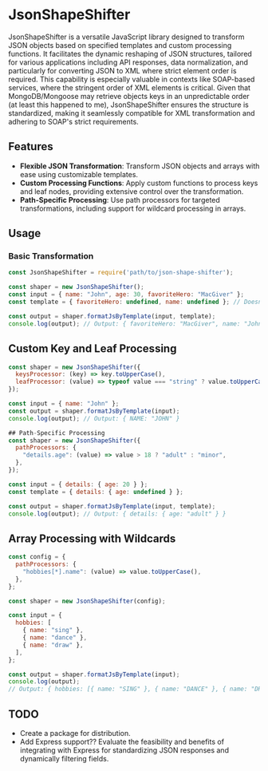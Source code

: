 
# JsonShapeShifter

JsonShapeShifter is a versatile JavaScript library designed to transform JSON objects based on specified templates and custom processing functions. It facilitates the dynamic reshaping of JSON structures, tailored for various applications including API responses, data normalization, and particularly for converting JSON to XML where strict element order is required. This capability is especially valuable in contexts like SOAP-based services, where the stringent order of XML elements is critical. Given that MongoDB/Mongoose may retrieve objects keys in an unpredictable order (at least this happened to me), JsonShapeShifter ensures the structure is standardized, making it seamlessly compatible for XML transformation and adhering to SOAP's strict requirements.

## Features

- **Flexible JSON Transformation**: Transform JSON objects and arrays with ease using customizable templates.
- **Custom Processing Functions**: Apply custom functions to process keys and leaf nodes, providing extensive control over the transformation.
- **Path-Specific Processing**: Use path processors for targeted transformations, including support for wildcard processing in arrays.

## Usage

### Basic Transformation

```javascript
const JsonShapeShifter = require('path/to/json-shape-shifter');

const shaper = new JsonShapeShifter();
const input = { name: "John", age: 30, favoriteHero: "MacGiver" };
const template = { favoriteHero: undefined, name: undefined }; // Doesn't includes 'age' and 'favoriteHero' goes first

const output = shaper.formatJsByTemplate(input, template);
console.log(output); // Output: { favoriteHero: "MacGiver", name: "John" }
```

## Custom Key and Leaf Processing
```javascript
const shaper = new JsonShapeShifter({
  keysProcessor: (key) => key.toUpperCase(),
  leafProcessor: (value) => typeof value === "string" ? value.toUpperCase() : value,
});

const input = { name: "John" };
const output = shaper.formatJsByTemplate(input);
console.log(output); // Output: { NAME: "JOHN" }

## Path-Specific Processing
const shaper = new JsonShapeShifter({
  pathProcessors: {
    "details.age": (value) => value > 18 ? "adult" : "minor",
  },
});

const input = { details: { age: 20 } };
const template = { details: { age: undefined } };

const output = shaper.formatJsByTemplate(input, template);
console.log(output); // Output: { details: { age: "adult" } }
```

## Array Processing with Wildcards
```javascript
const config = {
  pathProcessors: {
    "hobbies[*].name": (value) => value.toUpperCase(),
  },
};

const shaper = new JsonShapeShifter(config);

const input = {
  hobbies: [
    { name: "sing" },
    { name: "dance" },
    { name: "draw" },
  ],
};

const output = shaper.formatJsByTemplate(input);
console.log(output);
// Output: { hobbies: [{ name: "SING" }, { name: "DANCE" }, { name: "DRAW" }] }
```

## TODO
- Create a package for distribution.
- Add Express support?? Evaluate the feasibility and benefits of integrating with Express for standardizing JSON responses and dynamically filtering fields.
